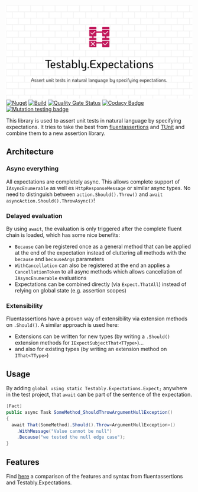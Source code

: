 ![Testably.Expectations](https://raw.githubusercontent.com/Testably/Testably.Expectations/main/Docs/Images/social-preview.png)  
[![Nuget](https://img.shields.io/nuget/v/Testably.Expectations)](https://www.nuget.org/packages/Testably.Expectations)
[![Build](https://github.com/Testably/Testably.Expectations/actions/workflows/build.yml/badge.svg)](https://github.com/Testably/Testably.Expectations/actions/workflows/build.yml)
[![Quality Gate Status](https://sonarcloud.io/api/project_badges/measure?project=Testably_Testably.Expectations&branch=main&metric=alert_status)](https://sonarcloud.io/summary/overall?id=Testably_Testably.Expectations)
[![Codacy Badge](https://app.codacy.com/project/badge/Coverage/36bdcc367ba44d8b902dfc4897f1c0af)](https://app.codacy.com/gh/Testably/Testably.Expectations/dashboard?utm_source=gh&utm_medium=referral&utm_content=&utm_campaign=Badge_coverage)
[![Mutation testing badge](https://img.shields.io/endpoint?style=flat&url=https%3A%2F%2Fbadge-api.stryker-mutator.io%2Fgithub.com%2FTestably%2FTestably.Expectations%2Fmain)](https://dashboard.stryker-mutator.io/reports/github.com/Testably/Testably.Expectations/main)

This library is used to assert unit tests in natural language by specifying expectations.
It tries to take the best from [fluentassertions](https://github.com/fluentassertions/fluentassertions) and [TUnit](https://github.com/thomhurst/TUnit) and combine them to a new assertion library.

## Architecture

### Async everything
All expectations are completely async. This allows complete support of `IAsyncEnumerable` as well es `HttpResponseMessage` or similar async types.
No need to distinguish between `action.Should().Throw()` and `await asyncAction.Should().ThrowAsync()`!

### Delayed evaluation
By using `await`, the evaluation is only triggered after the complete fluent chain is loaded, which has some nice benefits:
- `Because` can be registered once as a general method that can be applied at the end of the expectation instead of cluttering all methods with the `because` and `becauseArgs` parameters
- `WithCancellation` can also be registered at the end an applies a `CancellationToken` to all async methods which allows cancellation of `IAsyncEnumerable` evaluations
- Expectations can be combined directly (via `Expect.ThatAll`) instead of relying on global state (e.g. assertion scopes)

### Extensibility
Fluentassertions have a proven way of extensibility via extension methods on `.Should()`. A similar approach is used here:
- Extensions can be written for new types (by writing a `.Should()` extension methods for `IExpectSubjectThat<TType>`)...
- and also for existing types (by writing an extension method on `IThat<TType>`)

## Usage

By adding `global using static Testably.Expectations.Expect;` anywhere in the test project, that `await` can be part of the sentence of the expectation.

  ```csharp
  [Fact]
  public async Task SomeMethod_ShouldThrowArgumentNullException()
  {
    await That(SomeMethod).Should().Throw<ArgumentNullException>()
      .WithMessage("Value cannot be null")
	  .Because("we tested the null edge case");
  }
  ```

## Features
Find [here](Docs/FeatureComparisonWithFluentAssertions.md) a comparison of the features and syntax from fluentassertions and Testably.Expectations.
